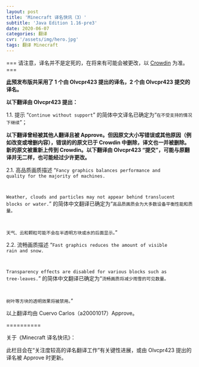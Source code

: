 ```yaml
---
layout: post
title: 'Minecraft 译名快讯（3）'
subtitle: 'Java Edition 1.16-pre3'
date: 2020-06-07
categories: 翻译
cvr: '/assets/img/hero.jpg'
tags: 翻译 Minecraft
---
```


=== 请注意，译名并不是定死的，在将来有可能会被更改，以 <a href ='https://crowdin.com/project/minecraft/zh-CN#'>Crowdin</a> 为准。 ===

<b><a href ='https://minecraft-zh.gamepedia.com/Java%E7%89%881.16-pre3'>此</a>预发布版共采用了 1 个由 Olvcpr423 提出的译名，2 个由 Olvcpr423 提交的译名。</b>

<b>以下翻译由 Olvcpr423 提出：</b>

1.1. 提示 “<code>Continue without support</code>” 的简体中文译名已确定为“<code>在不受支持的情况下继续</code>”；

<b>以下翻译曾经被其他人翻译且被 Approve。但因原文大小写错误或其他原因（例如改变或增删内容），错误的的原文已于 Crowdin 中删除，译文也一并被删除。新的原文被重新上传到 Crowdin。以下翻译由 Olvcpr423 “提交”，可能与原翻译并无二样，也可能经过少许更改。</b>

2.1. 高品质画质描述 “<code>Fancy graphics balances performance and quality for the majority of machines.

Weather, clouds and particles may not appear behind translucent blocks or water.</code>” 的简体中文翻译已确定为“<code>高品质画质会为大多数设备平衡性能和质量。

天气、云和颗粒可能不会在半透明方块或水的后面显示。</code>”

2.2. 流畅画质描述 “<code>Fast graphics reduces the amount of visible rain and snow.

Transparency effects are disabled for various blocks such as tree-leaves.</code>” 的简体中文翻译已确定为“<code>流畅画质将减少雨雪的可见数量。

树叶等方块的透明效果将被禁用。</code>”

以上翻译均由 Cuervo Carlos（a20001017）Approve。

==========

关于《Minecraft 译名快讯》：

此栏目会在“关注度较高的译名翻译工作”有关键性进展，或由 Olvcpr423 提出的译名被 Approve 时更新。

